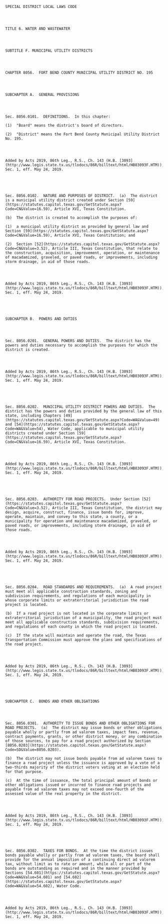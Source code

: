 ﻿
    
    
    	
    					
    
    
    SPECIAL DISTRICT LOCAL LAWS CODE
    
      
    
    
    TITLE 6. WATER AND WASTEWATER
    
      
    
    
    SUBTITLE F. MUNICIPAL UTILITY DISTRICTS
    
      
    
    
    CHAPTER 8056.  FORT BEND COUNTY MUNICIPAL UTILITY DISTRICT NO. 195
    
      
    
    
    SUBCHAPTER A.  GENERAL PROVISIONS
    
      
    
    
    Sec. 8056.0101.  DEFINITIONS.  In this chapter:
    
    (1)  "Board" means the district's board of directors.
    
    (2)  "District" means the Fort Bend County Municipal Utility District No. 195.
    
    
    
    
    Added by Acts 2019, 86th Leg., R.S., Ch. 143 (H.B. [3093](http://www.legis.state.tx.us/tlodocs/86R/billtext/html/HB03093F.HTM)), Sec. 1, eff. May 24, 2019.
    
    
    
    
    
    Sec. 8056.0102.  NATURE AND PURPOSES OF DISTRICT.  (a)  The district is a municipal utility district created under Section [59](https://statutes.capitol.texas.gov/GetStatute.aspx?Code=CN&Value=16.59), Article XVI, Texas Constitution.
    
    (b)  The district is created to accomplish the purposes of:
    
    (1)  a municipal utility district as provided by general law and Section [59](https://statutes.capitol.texas.gov/GetStatute.aspx?Code=CN&Value=16.59), Article XVI, Texas Constitution; and
    
    (2)  Section [52](https://statutes.capitol.texas.gov/GetStatute.aspx?Code=CN&Value=3.52), Article III, Texas Constitution, that relate to the construction, acquisition, improvement, operation, or maintenance of macadamized, graveled, or paved roads, or improvements, including storm drainage, in aid of those roads.
    
    
    
    
    Added by Acts 2019, 86th Leg., R.S., Ch. 143 (H.B. [3093](http://www.legis.state.tx.us/tlodocs/86R/billtext/html/HB03093F.HTM)), Sec. 1, eff. May 24, 2019.
    
    
    
    
    
    SUBCHAPTER B.  POWERS AND DUTIES
    
      
    
    
    Sec. 8056.0201.  GENERAL POWERS AND DUTIES.  The district has the powers and duties necessary to accomplish the purposes for which the district is created.
    
    
    
    
    Added by Acts 2019, 86th Leg., R.S., Ch. 143 (H.B. [3093](http://www.legis.state.tx.us/tlodocs/86R/billtext/html/HB03093F.HTM)), Sec. 1, eff. May 24, 2019.
    
    
    
    
    
    Sec. 8056.0202.  MUNICIPAL UTILITY DISTRICT POWERS AND DUTIES.  The district has the powers and duties provided by the general law of this state, including Chapters [49](https://statutes.capitol.texas.gov/GetStatute.aspx?Code=WA&Value=49) and [54](https://statutes.capitol.texas.gov/GetStatute.aspx?Code=WA&Value=54), Water Code, applicable to municipal utility districts created under Section [59](https://statutes.capitol.texas.gov/GetStatute.aspx?Code=CN&Value=16.59), Article XVI, Texas Constitution.
    
    
    
    
    Added by Acts 2019, 86th Leg., R.S., Ch. 143 (H.B. [3093](http://www.legis.state.tx.us/tlodocs/86R/billtext/html/HB03093F.HTM)), Sec. 1, eff. May 24, 2019.
    
    
    
    
    
    Sec. 8056.0203.  AUTHORITY FOR ROAD PROJECTS.  Under Section [52](https://statutes.capitol.texas.gov/GetStatute.aspx?Code=CN&Value=3.52), Article III, Texas Constitution, the district may design, acquire, construct, finance, issue bonds for, improve, operate, maintain, and convey to this state, a county, or a municipality for operation and maintenance macadamized, graveled, or paved roads, or improvements, including storm drainage, in aid of those roads.
    
    
    
    
    Added by Acts 2019, 86th Leg., R.S., Ch. 143 (H.B. [3093](http://www.legis.state.tx.us/tlodocs/86R/billtext/html/HB03093F.HTM)), Sec. 1, eff. May 24, 2019.
    
    
    
    
    
    Sec. 8056.0204.  ROAD STANDARDS AND REQUIREMENTS.  (a)  A road project must meet all applicable construction standards, zoning and subdivision requirements, and regulations of each municipality in whose corporate limits or extraterritorial jurisdiction the road project is located.
    
    (b)  If a road project is not located in the corporate limits or extraterritorial jurisdiction of a municipality, the road project must meet all applicable construction standards, subdivision requirements, and regulations of each county in which the road project is located.
    
    (c)  If the state will maintain and operate the road, the Texas Transportation Commission must approve the plans and specifications of the road project.
    
    
    
    
    Added by Acts 2019, 86th Leg., R.S., Ch. 143 (H.B. [3093](http://www.legis.state.tx.us/tlodocs/86R/billtext/html/HB03093F.HTM)), Sec. 1, eff. May 24, 2019.
    
    
    
    
    
    SUBCHAPTER C.  BONDS AND OTHER OBLIGATIONS
    
      
    
    
    Sec. 8056.0301.  AUTHORITY TO ISSUE BONDS AND OTHER OBLIGATIONS FOR ROAD PROJECTS.  (a)  The district may issue bonds or other obligations payable wholly or partly from ad valorem taxes, impact fees, revenue, contract payments, grants, or other district money, or any combination of those sources, to pay for a road project authorized by Section [8056.0203](https://statutes.capitol.texas.gov/GetStatute.aspx?Code=SD&Value=8056.0203).
    
    (b)  The district may not issue bonds payable from ad valorem taxes to finance a road project unless the issuance is approved by a vote of a two-thirds majority of the district voters voting at an election held for that purpose.
    
    (c)  At the time of issuance, the total principal amount of bonds or other obligations issued or incurred to finance road projects and payable from ad valorem taxes may not exceed one-fourth of the assessed value of the real property in the district.
    
    
    
    
    Added by Acts 2019, 86th Leg., R.S., Ch. 143 (H.B. [3093](http://www.legis.state.tx.us/tlodocs/86R/billtext/html/HB03093F.HTM)), Sec. 1, eff. May 24, 2019.
    
    
    
    
    
    Sec. 8056.0302.  TAXES FOR BONDS.  At the time the district issues bonds payable wholly or partly from ad valorem taxes, the board shall provide for the annual imposition of a continuing direct ad valorem tax, without limit as to rate or amount, while all or part of the bonds are outstanding as required and in the manner provided by Sections [54.601](https://statutes.capitol.texas.gov/GetStatute.aspx?Code=WA&Value=54.601) and [54.602](https://statutes.capitol.texas.gov/GetStatute.aspx?Code=WA&Value=54.602), Water Code.
    
    
    
    
    Added by Acts 2019, 86th Leg., R.S., Ch. 143 (H.B. [3093](http://www.legis.state.tx.us/tlodocs/86R/billtext/html/HB03093F.HTM)), Sec. 1, eff. May 24, 2019.
    
    
    
    
    				
